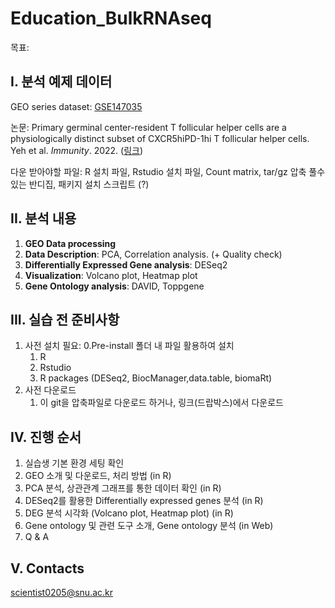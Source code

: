 # Education_BulkRNAseq
목표:

## I. 분석 예제 데이터

GEO series dataset: [GSE147035](https://www.ncbi.nlm.nih.gov/geo/query/acc.cgi?acc=GSE147035 ) 

논문: Primary germinal center-resident T follicular helper cells are a physiologically distinct subset of CXCR5hiPD-1hi T follicular helper cells. Yeh et al. *Immunity*. 2022. ([링크](https://www.sciencedirect.com/science/article/pii/S1074761321005513))

다운 받아야할 파일: R 설치 파일, Rstudio 설치 파일, Count matrix, tar/gz 압축 풀수 있는 반디집, 패키지 설치 스크립트 (?)



## II. 분석 내용	

1. **GEO Data processing**
2. **Data Description**: PCA, Correlation analysis. (+ Quality check)
3. **Differentially Expressed Gene analysis**: DESeq2
4. **Visualization**: Volcano plot, Heatmap plot
5. **Gene Ontology analysis**: DAVID, Toppgene



## III. 실습 전 준비사항

1. 사전 설치 필요: 0.Pre-install 폴더 내 파일 활용하여 설치
   1. R
   2. Rstudio
   3. R packages (DESeq2, BiocManager,data.table, biomaRt)
2. 사전 다운로드
   1. 이 git을 압축파일로 다운로드 하거나, 링크(드랍박스)에서 다운로드



## IV. 진행 순서

1. 실습생 기본 환경 세팅 확인 
2. GEO 소개 및 다운로드, 처리 방법 (in R)
3. PCA 분석, 상관관계 그래프를 통한 데이터 확인 (in R)
4. DESeq2를 활용한 Differentially expressed genes 분석 (in R)
5. DEG 분석 시각화 (Volcano plot, Heatmap plot) (in R)
6. Gene ontology 및 관련 도구 소개, Gene ontology 분석 (in Web)
7. Q & A



## V. Contacts

scientist0205@snu.ac.kr

